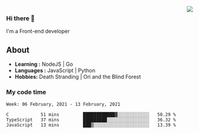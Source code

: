 <img align='right' src="https://github-readme-stats.vercel.app/api?username=strugglebak&show_icons=true">

### Hi there 👋

I'm a Front-end developer

## About

-  **Learning :** NodeJS | Go
-  **Languages :** JavaScript | Python
-  **Hobbies:** Death Stranding | Ori and the Blind Forest

### My code time

<!--START_SECTION:waka-->
```text
Week: 06 February, 2021 - 13 February, 2021

C            51 mins         ████████████▓░░░░░░░░░░░░   50.29 % 
TypeScript   37 mins         █████████░░░░░░░░░░░░░░░░   36.32 % 
JavaScript   13 mins         ███▒░░░░░░░░░░░░░░░░░░░░░   13.39 % 
```
<!--END_SECTION:waka-->
